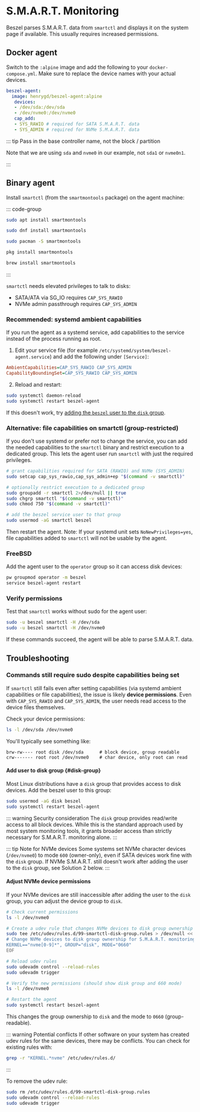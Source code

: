# S.M.A.R.T. Monitoring

Beszel parses S.M.A.R.T. data from `smartctl` and displays it on the system page if available. This usually requires increased permissions.

## Docker agent

Switch to the `:alpine` image and add the following to your `docker-compose.yml`. Make sure to replace the device names with your actual devices.

```yaml
beszel-agent:
  image: henrygd/beszel-agent:alpine
   devices:
   - /dev/sda:/dev/sda
   - /dev/nvme0:/dev/nvme0
   cap_add:
   - SYS_RAWIO # required for SATA S.M.A.R.T. data
   - SYS_ADMIN # required for NVMe S.M.A.R.T. data
```

::: tip Pass in the base controller name, not the block / partition

Note that we are using `sda` and `nvme0` in our example, not `sda1` or `nvme0n1`.

:::

## Binary agent

Install `smartctl` (from the `smartmontools` package) on the agent machine:

::: code-group

```bash [Debian/Ubuntu]
sudo apt install smartmontools
```

```bash [Fedora]
sudo dnf install smartmontools
```

```bash [Arch]
sudo pacman -S smartmontools
```

```bash [FreeBSD]
pkg install smartmontools
```

```bash [macOS]
brew install smartmontools
```

:::

`smartctl` needs elevated privileges to talk to disks:

- SATA/ATA via SG_IO requires `CAP_SYS_RAWIO`
- NVMe admin passthrough requires `CAP_SYS_ADMIN`

### Recommended: systemd ambient capabilities

If you run the agent as a systemd service, add capabilities to the service instead of the process running as root.

1. Edit your service file (for example `/etc/systemd/system/beszel-agent.service`) and add the following under `[Service]`:

```ini
AmbientCapabilities=CAP_SYS_RAWIO CAP_SYS_ADMIN
CapabilityBoundingSet=CAP_SYS_RAWIO CAP_SYS_ADMIN
```

2. Reload and restart:

```bash
sudo systemctl daemon-reload
sudo systemctl restart beszel-agent
```

If this doesn't work, try [adding the `beszel` user to the `disk` group](#disk-group).

### Alternative: file capabilities on smartctl (group-restricted)

If you don't use systemd or prefer not to change the service, you can add the needed capabilities to the `smartctl` binary and restrict execution to a dedicated group. This lets the agent user run `smartctl` with just the required privileges.

```bash
# grant capabilities required for SATA (RAWIO) and NVMe (SYS_ADMIN)
sudo setcap cap_sys_rawio,cap_sys_admin+ep "$(command -v smartctl)"

# optionally restrict execution to a dedicated group
sudo groupadd -r smartctl 2>/dev/null || true
sudo chgrp smartctl "$(command -v smartctl)"
sudo chmod 750 "$(command -v smartctl)"

# add the beszel service user to that group
sudo usermod -aG smartctl beszel
```

Then restart the agent. Note: If your systemd unit sets `NoNewPrivileges=yes`, file capabilities added to `smartctl` will not be usable by the agent.

### FreeBSD

Add the agent user to the `operator` group so it can access disk devices:

```sh
pw groupmod operator -m beszel
service beszel-agent restart
```

### Verify permissions

Test that `smartctl` works without sudo for the agent user:

```bash
sudo -u beszel smartctl -H /dev/sda
sudo -u beszel smartctl -H /dev/nvme0
```

If these commands succeed, the agent will be able to parse S.M.A.R.T. data.

## Troubleshooting

### Commands still require sudo despite capabilities being set

If `smartctl` still fails even after setting capabilities (via systemd ambient capabilities or file capabilities), the issue is likely **device permissions**. Even with `CAP_SYS_RAWIO` and `CAP_SYS_ADMIN`, the user needs read access to the device files themselves.

Check your device permissions:

```bash
ls -l /dev/sda /dev/nvme0
```

You'll typically see something like:

```
brw-rw---- root disk /dev/sda      # block device, group readable
crw------- root root /dev/nvme0    # char device, only root can read
```

#### Add user to disk group {#disk-group}

Most Linux distributions have a `disk` group that provides access to disk devices. Add the beszel user to this group:

```bash
sudo usermod -aG disk beszel
sudo systemctl restart beszel-agent
```

::: warning Security consideration
The `disk` group provides read/write access to all block devices. While this is the standard approach used by most system monitoring tools, it grants broader access than strictly necessary for S.M.A.R.T. monitoring alone.
:::

::: tip Note for NVMe devices
Some systems set NVMe character devices (`/dev/nvme0`) to mode `600` (owner-only), even if SATA devices work fine with the `disk` group. If NVMe S.M.A.R.T. still doesn't work after adding the user to the `disk` group, see Solution 2 below.
:::

#### Adjust NVMe device permissions 

If your NVMe devices are still inaccessible after adding the user to the `disk` group, you can adjust the device group to `disk`.

```bash
# Check current permissions
ls -l /dev/nvme0

# Create a udev rule that changes NVMe devices to disk group ownership
sudo tee /etc/udev/rules.d/99-smartctl-disk-group.rules > /dev/null << 'EOF'
# Change NVMe devices to disk group ownership for S.M.A.R.T. monitoring
KERNEL=="nvme[0-9]*", GROUP="disk", MODE="0660"
EOF

# Reload udev rules
sudo udevadm control --reload-rules
sudo udevadm trigger

# Verify the new permissions (should show disk group and 660 mode)
ls -l /dev/nvme0

# Restart the agent
sudo systemctl restart beszel-agent
```

This changes the group ownership to `disk` and the mode to `0660` (group-readable).

::: warning Potential conflicts
If other software on your system has created udev rules for the same devices, there may be conflicts. You can check for existing rules with:

```bash
grep -r "KERNEL.*nvme" /etc/udev/rules.d/
```

:::

To remove the udev rule:

```bash
sudo rm /etc/udev/rules.d/99-smartctl-disk-group.rules
sudo udevadm control --reload-rules
sudo udevadm trigger
```

